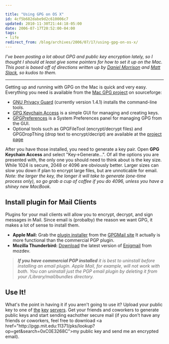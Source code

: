 ```yaml
---

title: "Using GPG on OS X"
id: 4cf5b682dabe9d2c610006c7
updated: 2010-11-30T21:44:18-05:00
date: 2006-07-17T20:52:00-04:00
tags:
- life
redirect_from: /blog/archives/2006/07/17/using-gpg-on-os-x/
---
```


<p>
<em>I've been posting a lot about GPG and public key encryption lately, so I thought I should at least give some pointers for how to set it up on the Mac. This post is based off of directions written up by <a href="http://daniel.collectiveidea.com/">Daniel Morrison</a> and <a href="http://integernoun.com/">Matt Slack</a>, so kudos to them. </em>

</p>
<hr />
<p>
Getting up and running with GPG on the Mac is quick and very easy. Everything you need is available from the <a href="http://macgpg.sourceforge.net/">Mac GPG project</a> on sourceforge:

</p>
<ul>
<li>
<a href="http://prdownloads.sourceforge.net/macgpg/GnuPG1.4.1.dmg?download">GNU Privacy Guard</a> (currently version 1.4.1) installs the command-line tools.

</li>
<li>
<a href="http://prdownloads.sourceforge.net/macgpg/GPG_Keychain_Access.0.7.0.1.zip?download">GPG Keychain Access</a> is a simple <span class="caps">GUI</span> for managing and creating keys.

</li>
<li>
<a href="http://prdownloads.sourceforge.net/macgpg/GPGPreferences-1.2.dmg?download">GPGPreferences</a> is a System Preferences panel for managing <span class="caps">GPG</span> from the <span class="caps">GUI</span>.

</li>
<li>
Optional tools such as <span class="caps">GPG</span>FileTool (encrypt/decrypt files) and <span class="caps">GPG</span>DropThing (drop text to encrypt/decript) are available at the <a href="http://macgpg.sourceforge.net/">project page</a>

</li>
</ul>
<p>
After you have those installed, you need to generate a key pair. Open <strong>GPG Keychain Access</strong> and select "Key-&gt;Generate…". Of all the options you are presented with, the only one you should need to think about is the key size. While 1024 is secure, 2048 or 4096 are obviously better. Larger sizes can slow you down if plan to encrypt large files, but are unnoticable for email. <em>Note: the larger the key, the longer it will take to generate (one-time process only), so go grab a cup of coffee if you do 4096, unless you have a shiney new MacBook.</em>

</p>
<h2>
Install plugin for Mail Clients

</h2>
<p>
Plugins for your mail clients will allow you to encrypt, decrypt, and sign messages in Mail. Since email is (probalby) the reason we want <span class="caps">GPG</span>, it makes a lot of sense to install them.

</p>
<ul>
<li>
<strong>Apple Mail:</strong> Grab the <a href="http://www.sente.ch/pub/software/GPGMail/GPGMail-10.4.dmg">plugin installer</a> from the <a href="http://www.sente.ch/software/GPGMail/English.lproj/GPGMail.html">GPGMail site</a> It actually is more functional than the commercial <span class="caps">PGP</span> plugin.

</li>
<li>
<strong>Mozilla Thunderbird:</strong> <a href="http://enigmail.mozdev.org/download.html">Download</a> the latest version of <a href="http://enigmail.mozdev.org/">Enigmail</a> from mozdev.

</li>
</ul>
<blockquote>
<em><strong>If you have commercial <span class="caps">PGP</span> installed</strong> it is best to uninstall before installing an email plugin. Apple Mail, for example, will not work with both. You can uninstall just the <span class="caps">PGP</span> email plugin by deleting it from your /Library/mail/bundles directory.</em>

</blockquote>
<h2>
Use It!

</h2>
<p>
What's the point in having it if you aren't going to use it? Upload your public key to one of <a href="http://subkeys.pgp.net/">the</a> <a title="MIT Key Server" href="http://pgp.mit.edu">key</a> <a title="PGP Global Directory" href="https://keyserver.pgp.com/">servers</a>. Get your friends and coworkers to generate public keys and start sending eachother secure mail (if you don't have any friends or coworkers, feel free to download &lt;a href="http://pgp.mit.edu:11371/pks/lookup?op=get&search=0xC0E3268C"&gt;my public key</a> and send me an encrypted email).

</p>
